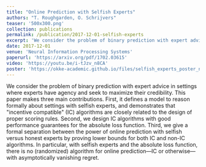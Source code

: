 ```yaml
---
title: "Online Prediction with Selfish Experts"
authors: "T. Roughgarden, O. Schrijvers"
teaser: '500x300.png'
collection: publications
permalink: /publication/2017-12-01-selfish-experts
excerpt: 'We consider the problem of binary prediction with expert advice in settings where experts have agency and seek to maximize their credibility.'
date: 2017-12-01
venue: 'Neural Information Processing Systems'
paperurl: 'https://arxiv.org/pdf/1702.03615'
video: 'https://youtu.be/i-tJzv_n8CA'
poster: 'https://okke-academic.github.io/files/selfish_experts_poster_neurips.pdf'
---
```



We consider the problem of binary prediction with expert advice in settings where experts have agency and seek to maximize their credibility. This paper makes three main contributions. First, it defines a model to reason formally about settings with selfish experts, and demonstrates that "incentive compatible" (IC) algorithms are closely related to the design of proper scoring rules. Second, we design IC algorithms with good performance guarantees for the absolute loss function. Third, we give a formal separation between the power of online prediction with selfish versus honest experts by proving lower bounds for both IC and non-IC algorithms. In particular, with selfish experts and the absolute loss function, there is no (randomized) algorithm for online prediction—IC or otherwise—with asymptotically vanishing regret.
